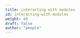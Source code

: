 ```yaml
---
title: interacting with modules
id: interacting-with-modules
weight: 40
draft: false
author: "people"
---
```


